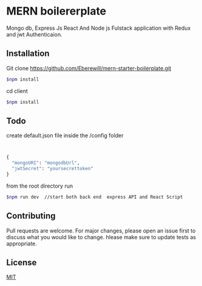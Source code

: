 # MERN boilererplate

Mongo db, Express Js React And Node js Fulstack application with Redux and jwt Authenticaion.

## Installation

Git clone https://github.com/Eberewill/mern-starter-boilerplate.git

```bash
$npm install
```

cd client

```bash
$npm install
```

## Todo

create default.json file inside the /config folder

```python


{
  "mongoURI": "mongodbUrl",
  "jwtSecret": "yoursecrettoken"
}

```

from the root directory run

```bash
$npm run dev  //start both back end  express API and React Script
```

## Contributing

Pull requests are welcome. For major changes, please open an issue first to discuss what you would like to change.
hlease make sure to update tests as appropriate.

## License

[MIT](https://choosealicense.com/licenses/mit/)

